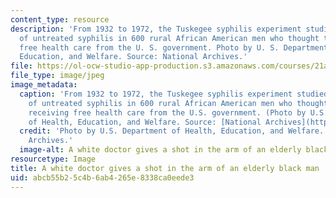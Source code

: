 ```yaml
---
content_type: resource
description: 'From 1932 to 1972, the Tuskegee syphilis experiment studied the progression
  of untreated syphilis in 600 rural African American men who thought they were receiving
  free health care from the U. S. government. Photo by U. S. Department of Health,
  Education, and Welfare. Source: National Archives.'
file: https://ol-ocw-studio-app-production.s3.amazonaws.com/courses/21a-302j-dilemmas-in-bio-medical-ethics-playing-god-or-doing-good-fall-2013/abcb55b25c4b6ab4265e8338ca0eede3_21a-302jf13.jpg
file_type: image/jpeg
image_metadata:
  caption: 'From 1932 to 1972, the Tuskegee syphilis experiment studied the progression
    of untreated syphilis in 600 rural African American men who thought they were
    receiving free health care from the U.S. government. (Photo by U.S. Department
    of Health, Education, and Welfare. Source: [National Archives](http://research.archives.gov/description/824608).)'
  credit: 'Photo by U.S. Department of Health, Education, and Welfare. Source: National
    Archives.'
  image-alt: A white doctor gives a shot in the arm of an elderly black man.
resourcetype: Image
title: A white doctor gives a shot in the arm of an elderly black man
uid: abcb55b2-5c4b-6ab4-265e-8338ca0eede3
---
```

